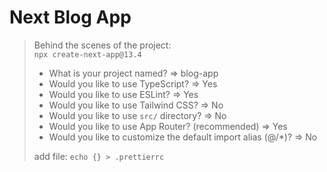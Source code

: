 # Next Blog App

> Behind the scenes of the project:\
> ``npx create-next-app@13.4``
>   + What is your project named? => blog-app
>   +  Would you like to use TypeScript? => Yes
>   +  Would you like to use ESLint? => Yes
>   +  Would you like to use Tailwind CSS? => No
>   +  Would you like to use `src/` directory? => No
>   +  Would you like to use App Router? (recommended) => Yes
>   +  Would you like to customize the default import alias (@/*)? => No
> 
> add file: ``echo {} > .prettierrc``



